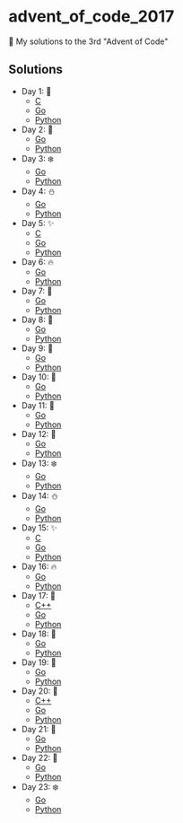 # advent_of_code_2017
🎅 My solutions to the 3rd "Advent of Code"

## Solutions

* Day 1:  :santa:
    * [C](Day1-9/1.c)
    * [Go](Day1-9/1.go)
    * [Python](Day1-9/1.py)
* Day 2:  :star2:
    * [Go](Day1-9/2.go)
    * [Python](Day1-9/2.py)
* Day 3:  :snowflake:
    * [Go](Day1-9/3.go)
    * [Python](Day1-9/3.py)
* Day 4:  :snowman:
    * [Go](Day1-9/4.go)
    * [Python](Day1-9/4.py)
* Day 5:  :sparkles:
    * [C](Day1-9/5.c)
    * [Go](Day1-9/5.go)
    * [Python](Day1-9/5.py)
* Day 6:  :fire:
    * [Go](Day1-9/6.go)
    * [Python](Day1-9/6.py)
* Day 7:  :christmas_tree:
    * [Go](Day1-9/7.go)
    * [Python](Day1-9/7.py)
* Day 8:  :gift:
    * [Go](Day1-9/8.go)
    * [Python](Day1-9/8.py)
* Day 9:  :bell:
    * [Go](Day1-9/9.go)
    * [Python](Day1-9/9.py)
* Day 10:  :tada:
    * [Go](Day10-19/10.go)
    * [Python](Day10-19/10.py)
* Day 11:  :santa:
    * [Go](Day10-19/11.go)
    * [Python](Day10-19/11.py)
* Day 12:  :star2:
    * [Go](Day10-19/12.go)
    * [Python](Day10-19/12.py)
* Day 13:  :snowflake:
    * [Go](Day10-19/13.go)
    * [Python](Day10-19/13.py)
* Day 14:  :snowman:
    * [Go](Day10-19/14.go)
    * [Python](Day10-19/14.py)
* Day 15:  :sparkles:
    * [C](Day10-19/15.c)
    * [Go](Day10-19/15.go)
    * [Python](Day10-19/15.py)
* Day 16:  :fire:
    * [Go](Day10-19/16.go)
    * [Python](Day10-19/16.py)
* Day 17:  :christmas_tree:
    * [C++](Day10-19/17.cpp)
    * [Go](Day10-19/17.go)
    * [Python](Day10-19/17.py)
* Day 18:  :gift:
    * [Go](Day10-19/18.go)
    * [Python](Day10-19/18.py)
* Day 19:  :bell:
    * [Go](Day10-19/19.go)
    * [Python](Day10-19/19.py)
* Day 20:  :tada:
    * [C++](Day20-25/20.cpp)
    * [Go](Day20-25/20.go)
    * [Python](Day20-25/20.py)
* Day 21:  :santa:
    * [Go](Day20-25/21.go)
    * [Python](Day20-25/21.py)
* Day 22:  :star2:
    * [Go](Day20-25/22.go)
    * [Python](Day20-25/22.py)
* Day 23:  :snowflake:
    * [Go](Day20-25/23.go)
    * [Python](Day20-25/23.py)

